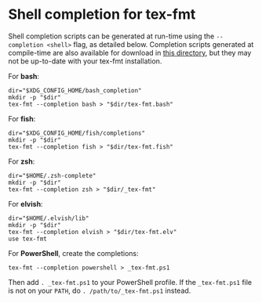 # Shell completion for tex-fmt

Shell completion scripts can be generated at run-time using the
`--completion <shell>` flag, as detailed below. Completion scripts
generated at compile-time are also available for download in
[this directory](
https://github.com/WGUNDERWOOD/tex-fmt/tree/main/completion/),
but they may not be up-to-date with your tex-fmt installation.

For **bash**:

```shell
dir="$XDG_CONFIG_HOME/bash_completion"
mkdir -p "$dir"
tex-fmt --completion bash > "$dir/tex-fmt.bash"
```

For **fish**:

```shell
dir="$XDG_CONFIG_HOME/fish/completions"
mkdir -p "$dir"
tex-fmt --completion fish > "$dir/tex-fmt.fish"
```

For **zsh**:

```shell
dir="$HOME/.zsh-complete"
mkdir -p "$dir"
tex-fmt --completion zsh > "$dir/_tex-fmt"
```

For **elvish**:

```shell
dir="$HOME/.elvish/lib"
mkdir -p "$dir"
tex-fmt --completion elvish > "$dir/tex-fmt.elv"
use tex-fmt
```

For **PowerShell**, create the completions:

```shell
tex-fmt --completion powershell > _tex-fmt.ps1
```

Then add `. _tex-fmt.ps1` to your PowerShell profile.
If the `_tex-fmt.ps1` file is not on your `PATH`, do
`. /path/to/_tex-fmt.ps1` instead.
